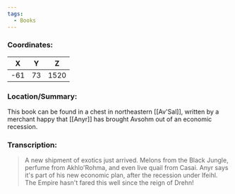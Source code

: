 ```yaml
---
tags:
  - Books
---
```


### Coordinates:
| **X** | **Y**| **Z** |
|:-----:|:----:|:-----:|
|-61  |73   |1520  |

### Location/Summary:
This book can be found in a chest in northeastern [[Av'Sal]], written by a merchant happy that [[Anyr]] has brought Avsohm out of an economic recession.

### Transcription:
> A new shipment of exotics just arrived. Melons from the Black Jungle, perfume from Akhlo'Rohma, and even live quail from Casai. Anyr says it's part of his new economic plan, after the recession under Ifeihl. The Empire hasn't fared this well since the reign of Drehn!
